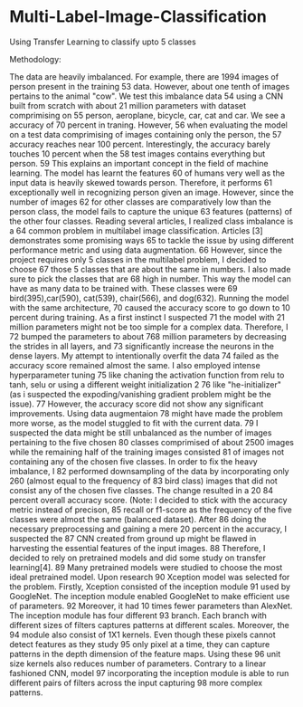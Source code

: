 # Multi-Label-Image-Classification
Using Transfer Learning to classify upto 5 classes

Methodology:

The data are heavily imbalanced. For example, there are 1994 images of person present in the training
53 data. However, about one tenth of images pertains to the animal "cow". We test this imbalance data
54 using a CNN built from scratch with about 21 million parameters with dataset comprimising on
55 person, aeroplane, bicycle, car, cat and car. We see a accuracy of 70 percent in traning. However,
56 when evaluating the model on a test data comprimising of images containing only the person, the
57 accuracy reaches near 100 percent. Interestingly, the accuracy barely touches 10 percent when the
58 test images contains everything but person.
59 This explains an important concept in the field of machine learning. The model has learnt the features
60 of humans very well as the input data is heavily skewed towards person. Therefore, it performs
61 exceptionally well in recognizing person given an image. However, since the number of images
62 for other classes are comparatively low than the person class, the model fails to capture the unique
63 features (patterns) of the other four classes. Reading several articles, I realized class imbalance is a
64 common problem in multilabel image classification. Articles [3] demonstrates some promising ways
65 to tackle the issue by using different performance metric and using data augmentation.
66 However, since the project requires only 5 classes in the multilabel problem, I decided to choose
67 those 5 classes that are about the same in numbers. I also made sure to pick the classes that are
68 high in number. This way the model can have as many data to be trained with. These classes were
69 bird(395),car(590), cat(539), chair(566), and dog(632). Running the model with the same architecture,
70 caused the accuracy score to go down to 10 percent during training. As a first instinct I suspected
71 the model with 21 million parameters might not be too simple for a complex data. Therefore, I
72 bumped the parameters to about 768 million parameters by decreasing the strides in all layers, and
73 significantly increase the neurons in the dense layers. My attempt to intentionally overfit the data
74 failed as the accuracy score remained almost the same. I also employed intense hyperparameter tuning
75 like chaning the activation function from relu to tanh, selu or using a different weight initialization
2
76 like "he-initializer" (as i suspected the expoding/vanishing gradient problem might be the issue).
77 However, the accuracy score did not show any significant improvements. Using data augmentaion
78 might have made the problem more worse, as the model stuggled to fit with the current data.
79 I suspected the data might be still unbalanced as the number of images pertaining to the five chosen
80 classes comprimised of about 2500 images while the remaining half of the training images consisted
81 of images not containing any of the chosen five classes. In order to fix the heavy imbalance, I
82 performed downsampling of the data by incorporating only 260 (almost equal to the frequency of
83 bird class) images that did not consist any of the chosen five classes. The change resulted in a 20
84 percent overall accuracy score. (Note: I decided to stick with the accuracy metric instead of precison,
85 recall or f1-score as the frequency of the five classes were almost the same (balanced dataset). After
86 doing the necessary preprocessing and gaining a mere 20 percent in the accuracy, I suspected the
87 CNN created from ground up might be flawed in harvesting the essential features of the input images.
88 Therefore, I decided to rely on pretrained models and did some study on transfer learning[4].
89 Many pretrained models were studied to choose the most ideal pretrained model. Upon research
90 Xception model was selected for the problem. Firstly, Xception consisted of the inception module
91 used by GoogleNet. The inception module enabled GoogleNet to make efficient use of parameters.
92 Moreover, it had 10 times fewer parameters than AlexNet. The inception module has four different
93 branch. Each branch with different sizes of filters captures patterns at different scales. Moreover, the
94 module also consist of 1X1 kernels. Even though these pixels cannot detect features as they study
95 only pixel at a time, they can capture patterns in the depth dimension of the feature maps. Using these
96 unit size kernels also reduces number of parameters. Contrary to a linear fashioned CNN, model
97 incorporating the inception module is able to run different pairs of filters across the input capturing
98 more complex patterns.
